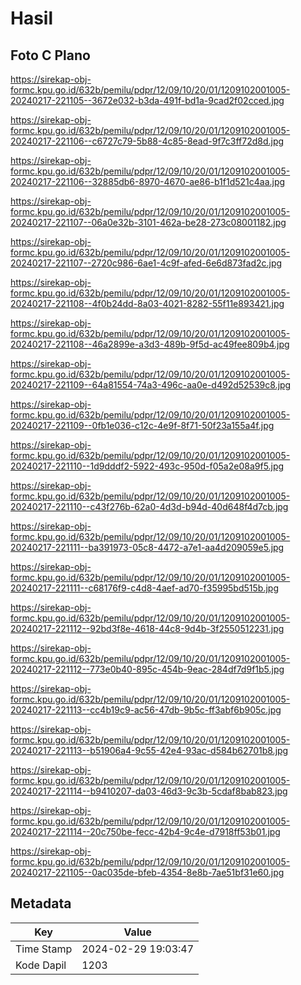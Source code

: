 # Hasil

## Foto C Plano

https://sirekap-obj-formc.kpu.go.id/632b/pemilu/pdpr/12/09/10/20/01/1209102001005-20240217-221105--3672e032-b3da-491f-bd1a-9cad2f02cced.jpg

https://sirekap-obj-formc.kpu.go.id/632b/pemilu/pdpr/12/09/10/20/01/1209102001005-20240217-221106--c6727c79-5b88-4c85-8ead-9f7c3ff72d8d.jpg

https://sirekap-obj-formc.kpu.go.id/632b/pemilu/pdpr/12/09/10/20/01/1209102001005-20240217-221106--32885db6-8970-4670-ae86-b1f1d521c4aa.jpg

https://sirekap-obj-formc.kpu.go.id/632b/pemilu/pdpr/12/09/10/20/01/1209102001005-20240217-221107--06a0e32b-3101-462a-be28-273c08001182.jpg

https://sirekap-obj-formc.kpu.go.id/632b/pemilu/pdpr/12/09/10/20/01/1209102001005-20240217-221107--2720c986-6ae1-4c9f-afed-6e6d873fad2c.jpg

https://sirekap-obj-formc.kpu.go.id/632b/pemilu/pdpr/12/09/10/20/01/1209102001005-20240217-221108--4f0b24dd-8a03-4021-8282-55f11e893421.jpg

https://sirekap-obj-formc.kpu.go.id/632b/pemilu/pdpr/12/09/10/20/01/1209102001005-20240217-221108--46a2899e-a3d3-489b-9f5d-ac49fee809b4.jpg

https://sirekap-obj-formc.kpu.go.id/632b/pemilu/pdpr/12/09/10/20/01/1209102001005-20240217-221109--64a81554-74a3-496c-aa0e-d492d52539c8.jpg

https://sirekap-obj-formc.kpu.go.id/632b/pemilu/pdpr/12/09/10/20/01/1209102001005-20240217-221109--0fb1e036-c12c-4e9f-8f71-50f23a155a4f.jpg

https://sirekap-obj-formc.kpu.go.id/632b/pemilu/pdpr/12/09/10/20/01/1209102001005-20240217-221110--1d9dddf2-5922-493c-950d-f05a2e08a9f5.jpg

https://sirekap-obj-formc.kpu.go.id/632b/pemilu/pdpr/12/09/10/20/01/1209102001005-20240217-221110--c43f276b-62a0-4d3d-b94d-40d648f4d7cb.jpg

https://sirekap-obj-formc.kpu.go.id/632b/pemilu/pdpr/12/09/10/20/01/1209102001005-20240217-221111--ba391973-05c8-4472-a7e1-aa4d209059e5.jpg

https://sirekap-obj-formc.kpu.go.id/632b/pemilu/pdpr/12/09/10/20/01/1209102001005-20240217-221111--c68176f9-c4d8-4aef-ad70-f35995bd515b.jpg

https://sirekap-obj-formc.kpu.go.id/632b/pemilu/pdpr/12/09/10/20/01/1209102001005-20240217-221112--92bd3f8e-4618-44c8-9d4b-3f2550512231.jpg

https://sirekap-obj-formc.kpu.go.id/632b/pemilu/pdpr/12/09/10/20/01/1209102001005-20240217-221112--773e0b40-895c-454b-9eac-284df7d9f1b5.jpg

https://sirekap-obj-formc.kpu.go.id/632b/pemilu/pdpr/12/09/10/20/01/1209102001005-20240217-221113--cc4b19c9-ac56-47db-9b5c-ff3abf6b905c.jpg

https://sirekap-obj-formc.kpu.go.id/632b/pemilu/pdpr/12/09/10/20/01/1209102001005-20240217-221113--b51906a4-9c55-42e4-93ac-d584b62701b8.jpg

https://sirekap-obj-formc.kpu.go.id/632b/pemilu/pdpr/12/09/10/20/01/1209102001005-20240217-221114--b9410207-da03-46d3-9c3b-5cdaf8bab823.jpg

https://sirekap-obj-formc.kpu.go.id/632b/pemilu/pdpr/12/09/10/20/01/1209102001005-20240217-221114--20c750be-fecc-42b4-9c4e-d7918ff53b01.jpg

https://sirekap-obj-formc.kpu.go.id/632b/pemilu/pdpr/12/09/10/20/01/1209102001005-20240217-221105--0ac035de-bfeb-4354-8e8b-7ae51bf31e60.jpg


## Metadata

| Key        | Value               |
| ---------- | ------------------- |
| Time Stamp | 2024-02-29 19:03:47 |
| Kode Dapil | 1203                |



